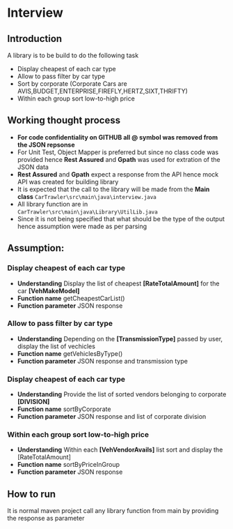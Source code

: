 # Interview

<h2>Introduction</h2>

A library is to be build to do the following task
 <ul>
  <li>	Display cheapest of each car type</li>
  <li>Allow to pass filter by car type</li>
  <li>Sort by corporate (Corporate Cars are AVIS,BUDGET,ENTERPRISE,FIREFLY,HERTZ,SIXT,THRIFTY) </li>
  <li>	Within each group sort low-to-high price</li>
  </ul>


<h2>Working thought process</h2>

  <ul>
  <li> <b>For code confidentiality on GITHUB all @ symbol was removed from the JSON repsonse</b></li>
    <li>For Unit Test, Object Mapper is preferred but since no class code was provided hence <b>Rest Assured</b> and <b>Gpath</b> was used for extration of the JSON data</li>
    <li><b>Rest Assured</b> and <b>Gpath</b> expect a response from the API hence mock API was created for building library</li>
    <li>It is expected that the call to the library will be made from the <b>Main class</b> <code>CarTrawler\src\main\java\interview.java</code></li>
    <li>All library function are in <code>CarTrawler\src\main\java\Library\UtilLib.java</code></li>
     <li>Since it is not being specified that what should be the type of the output hence assumption were made as per parsing</li>

</ul>
      
<h2>Assumption:</h2>
      <h3>Display cheapest of each car type</h3>
  <ul>
    <li><b>Understanding</b> Display the list of cheapest <b>[RateTotalAmount]</b> for the car <b>[VehMakeModel]</b></li>
    <li><b>Function name</b> getCheapestCarList()</li>
    <li><b>Function parameter</b> JSON response</li>

</ul>
  <h3>Allow to pass filter by car type</h3>
  <ul>
  <li><b>Understanding</b> Depending on the <b>[TransmissionType]</b> passed by user, display the list of vechicles</li>
    <li><b>Function name</b> getVehiclesByType()</li>
    <li><b>Function parameter</b> JSON response and transmission type </li>


</ul>
      <h3>Display cheapest of each car type</h3>
  <ul>
    <li><b>Understanding</b> Provide the list of sorted vendors belonging to corporate <b>[DIVISION]</b></li>
    <li><b>Function name</b> sortByCorporate</li>
   <li><b>Function parameter</b> JSON response and list of corporate division </li>


</ul>
      <h3>Within each group sort low-to-high price</h3>
  <ul>
  <li><b>Understanding</b> Within each <b>[VehVendorAvails]</b> list sort and display the <imp>[RateTotalAmount]</b></li>
    <li><b>Function name</b> sortByPriceInGroup</li>
  <li><b>Function parameter</b> JSON response </li>

</ul>

<h2> How to run</h2>
It is normal maven project call any library function from main by providing the response as parameter 
  
